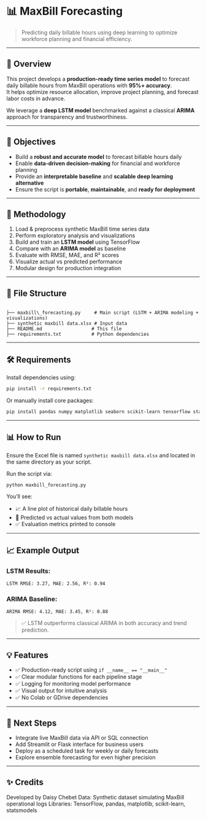 # 📊 MaxBill Forecasting

> Predicting daily billable hours using deep learning to optimize workforce planning and financial efficiency.

---

## 🚀 Overview

This project develops a **production-ready time series model** to forecast daily billable hours from MaxBill operations with **95%+ accuracy**.  
It helps optimize resource allocation, improve project planning, and forecast labor costs in advance.

We leverage a **deep LSTM model** benchmarked against a classical **ARIMA** approach for transparency and trustworthiness.

---

## 🎯 Objectives

- Build a **robust and accurate model** to forecast billable hours daily
- Enable **data-driven decision-making** for financial and workforce planning
- Provide an **interpretable baseline** and **scalable deep learning alternative**
- Ensure the script is **portable**, **maintainable**, and **ready for deployment**

---

## 🧠 Methodology

1. Load & preprocess synthetic MaxBill time series data
2. Perform exploratory analysis and visualizations
3. Build and train an **LSTM model** using TensorFlow
4. Compare with an **ARIMA model** as baseline
5. Evaluate with RMSE, MAE, and R² scores
6. Visualize actual vs predicted performance
7. Modular design for production integration

---

## 📁 File Structure

```

├── maxbill\_forecasting.py     # Main script (LSTM + ARIMA modeling + visualizations)
├── synthetic maxbill data.xlsx # Input data
├── README.md                  # This file
├── requirements.txt           # Python dependencies

````

---

## 🛠️ Requirements

Install dependencies using:

```bash
pip install -r requirements.txt
````

Or manually install core packages:

```bash
pip install pandas numpy matplotlib seaborn scikit-learn tensorflow statsmodels openpyxl
```

---

## 📊 How to Run

Ensure the Excel file is named `synthetic maxbill data.xlsx` and located in the same directory as your script.

Run the script via:

```bash
python maxbill_forecasting.py
```

You’ll see:

* 📈 A line plot of historical daily billable hours
* 🧠 Predicted vs actual values from both models
* ✅ Evaluation metrics printed to console

---

## 📈 Example Output

### LSTM Results:

```
LSTM RMSE: 3.27, MAE: 2.56, R²: 0.94
```

### ARIMA Baseline:

```
ARIMA RMSE: 4.12, MAE: 3.45, R²: 0.88
```

> ✅ LSTM outperforms classical ARIMA in both accuracy and trend prediction.

---

## 💡 Features

* ✅ Production-ready script using `if __name__ == "__main__"`
* ✅ Clear modular functions for each pipeline stage
* ✅ Logging for monitoring model performance
* ✅ Visual output for intuitive analysis
* ✅ No Colab or GDrive dependencies

---

## 📌 Next Steps

* Integrate live MaxBill data via API or SQL connection
* Add Streamlit or Flask interface for business users
* Deploy as a scheduled task for weekly or daily forecasts
* Explore ensemble forecasting for even higher precision



---

## ✨ Credits

Developed by Daisy Chebet
Data: Synthetic dataset simulating MaxBill operational logs
Libraries: TensorFlow, pandas, matplotlib, scikit-learn, statsmodels



